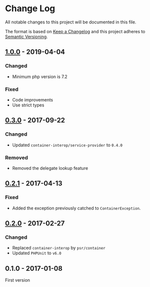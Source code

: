 # Change Log

All notable changes to this project will be documented in this file.

The format is based on [Keep a Changelog](http://keepachangelog.com/) 
and this project adheres to [Semantic Versioning](http://semver.org/).

## [1.0.0] - 2019-04-04
### Changed
- Minimum php version is 7.2

### Fixed
- Code improvements
- Use strict types

## [0.3.0] - 2017-09-22
### Changed
- Updated `container-interop/service-provider` to `0.4.0`

### Removed
- Removed the delegate lookup feature

## [0.2.1] - 2017-04-13
### Fixed
- Added the exception previously catched to `ContainerException`.

## [0.2.0] - 2017-02-27
### Changed
- Replaced `container-interop` by `psr/container`
- Updated `PHPUnit` to `v6.0`

## 0.1.0 - 2017-01-08
First version

[1.0.0]: https://github.com/oscarotero/fol/compare/v0.3.0...v1.0.0
[0.3.0]: https://github.com/oscarotero/fol/compare/v0.2.1...v0.3.0
[0.2.1]: https://github.com/oscarotero/fol/compare/v0.2.0...v0.2.1
[0.2.0]: https://github.com/oscarotero/fol/compare/v0.1.0...v0.2.0
